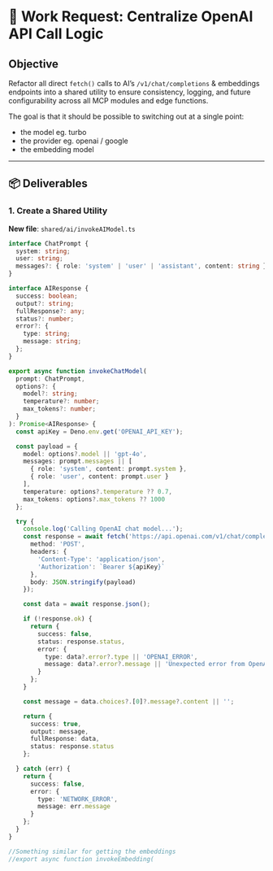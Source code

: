# 🔁 Work Request: Centralize OpenAI API Call Logic

## Objective

Refactor all direct `fetch()` calls to AI’s `/v1/chat/completions` & embeddings endpoints into a shared utility to ensure consistency, logging, and future configurability across all MCP modules and edge functions.

The goal is that it should be possible to switching out at a single point:
 - the model eg. turbo
 - the provider eg. openai / google
 - the embedding model

---

## 📦 Deliverables

### 1. Create a Shared Utility

**New file**: `shared/ai/invokeAIModel.ts`

```ts
interface ChatPrompt {
  system: string;
  user: string;
  messages?: { role: 'system' | 'user' | 'assistant', content: string }[];
}

interface AIResponse {
  success: boolean;
  output?: string;
  fullResponse?: any;
  status?: number;
  error?: {
    type: string;
    message: string;
  };
}

export async function invokeChatModel(
  prompt: ChatPrompt,
  options?: {
    model?: string;
    temperature?: number;
    max_tokens?: number;
  }
): Promise<AIResponse> {
  const apiKey = Deno.env.get('OPENAI_API_KEY');

  const payload = {
    model: options?.model || 'gpt-4o',
    messages: prompt.messages || [
      { role: 'system', content: prompt.system },
      { role: 'user', content: prompt.user }
    ],
    temperature: options?.temperature ?? 0.7,
    max_tokens: options?.max_tokens ?? 1000
  };

  try {
    console.log('Calling OpenAI chat model...');
    const response = await fetch('https://api.openai.com/v1/chat/completions', {
      method: 'POST',
      headers: {
        'Content-Type': 'application/json',
        'Authorization': `Bearer ${apiKey}`
      },
      body: JSON.stringify(payload)
    });

    const data = await response.json();

    if (!response.ok) {
      return {
        success: false,
        status: response.status,
        error: {
          type: data?.error?.type || 'OPENAI_ERROR',
          message: data?.error?.message || 'Unexpected error from OpenAI'
        }
      };
    }

    const message = data.choices?.[0]?.message?.content || '';

    return {
      success: true,
      output: message,
      fullResponse: data,
      status: response.status
    };

  } catch (err) {
    return {
      success: false,
      error: {
        type: 'NETWORK_ERROR',
        message: err.message
      }
    };
  }
}

//Something similar for getting the embeddings
//export async function invokeEmbedding(